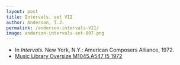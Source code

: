 ```yaml
---
layout: post
title: Intervals, set VII
author: Anderson, T.J.
permalink: /anderson-intervals-VII/
image: anderson-intervals-set-007.png
---
```


- In *Intervals.* New York, N.Y.: American Composers Alliance, 1972.
- <a href="https://tufts-primo.hosted.exlibrisgroup.com/permalink/f/bnf7qa/01TUN_ALMA21108713630003851" target="_blank">Music Library Oversize M1045.A547 I5 1972</a>
